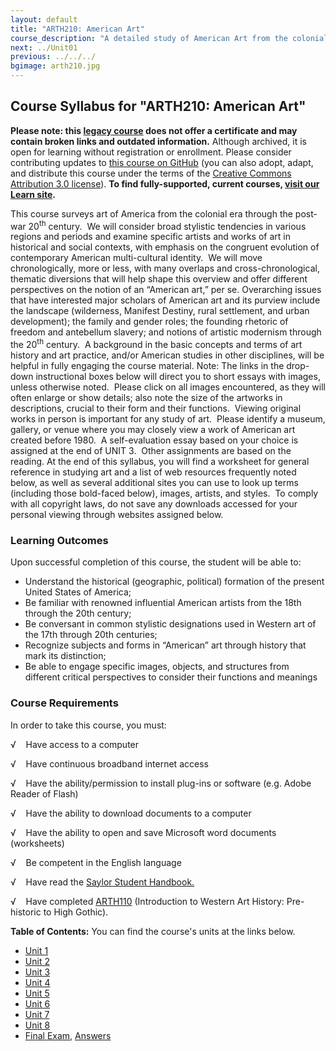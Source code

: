```yaml
---
layout: default
title: "ARTH210: American Art"
course_description: "A detailed study of American Art from the colonial era through the postwar twentieth century, with particular attention to the historical and cultural context of artwork in America."
next: ../Unit01
previous: ../../../
bgimage: arth210.jpg
---
```

Course Syllabus for "ARTH210: American Art"
-------------------------------------------

**Please note: this [legacy course](https://sayloracademy.zendesk.com/hc/en-us/articles/206089967) does not offer a certificate and may contain 
broken links and outdated information.** Although archived, it is open 
for learning without registration or enrollment. Please consider contributing 
updates to [this course on GitHub](https://github.com/saylordotorg/course_arth210) 
(you can also adopt, adapt, and distribute this course under the terms of 
the [Creative Commons Attribution 3.0 license](http://creativecommons.org/licenses/by/3.0/)). **To find fully-supported, current courses, [visit our 
Learn site](https://learn.saylor.org).**

This course surveys art of America from the colonial era through the
post-war 20<sup>th</sup> century.  We will consider broad stylistic
tendencies in various regions and periods and examine specific artists
and works of art in historical and social contexts, with emphasis on the
congruent evolution of contemporary American multi-cultural identity. 
We will move chronologically, more or less, with many overlaps and
cross-chronological, thematic diversions that will help shape this
overview and offer different perspectives on the notion of an “American
art,” per se. Overarching issues that have interested major scholars of
American art and its purview include the landscape (wilderness, Manifest
Destiny, rural settlement, and urban development); the family and gender
roles; the founding rhetoric of freedom and antebellum slavery; and
notions of artistic modernism through the 20<sup>th</sup> century.  A
background in the basic concepts and terms of art history and art
practice, and/or American studies in other disciplines, will be helpful
in fully engaging the course material. Note: The links in the drop-down
instructional boxes below will direct you to short essays with images,
unless otherwise noted.  Please click on all images encountered, as they
will often enlarge or show details; also note the size of the artworks
in descriptions, crucial to their form and their functions.  Viewing
original works in person is important for any study of art.  Please
identify a museum, gallery, or venue where you may closely view a work
of American art created before 1980.  A self-evaluation essay based on
your choice is assigned at the end of UNIT 3.  Other assignments are
based on the reading. At the end of this syllabus, you will find a
worksheet for general reference in studying art and a list of web
resources frequently noted below, as well as several additional sites
you can use to look up terms (including those bold-faced below), images,
artists, and styles.  To comply with all copyright laws, do not save any
downloads accessed for your personal viewing through websites assigned
below.

### Learning Outcomes

Upon successful completion of this course, the student will be able to:

-   Understand the historical (geographic, political) formation of the
    present United States of America;
-   Be familiar with renowned influential American artists from the 18th
    through the 20th century;
-   Be conversant in common stylistic designations used in Western art
    of the 17th through 20th centuries;
-   Recognize subjects and forms in “American” art through history that
    mark its distinction;
-   Be able to engage specific images, objects, and structures from
    different critical perspectives to consider their functions and
    meanings

### Course Requirements

In order to take this course, you must:  
  
 √    Have access to a computer  
  
 √    Have continuous broadband internet access  
  
 √    Have the ability/permission to install plug-ins or software (e.g.
Adobe Reader of Flash)  
  
 √    Have the ability to download documents to a computer  
  
 √    Have the ability to open and save Microsoft word documents
(worksheets)  
  
 √    Be competent in the English language

√    Have read the [Saylor Student
Handbook.](http://www.saylor.org/site/wp-content/uploads/2012/05/Saylor-StudentHandbook.pdf)

√    Have completed
[ARTH110](http://www.saylor.org/courses/arth110/) (Introduction to
Western Art History: Pre-historic to High Gothic).  
  
**Table of Contents:** You can find the course's units at the links below.

- [Unit 1](https://legacy.saylor.org/arth210/Unit01/)
- [Unit 2](https://legacy.saylor.org/arth210/Unit02/)
- [Unit 3](https://legacy.saylor.org/arth210/Unit03/)
- [Unit 4](https://legacy.saylor.org/arth210/Unit04/)
- [Unit 5](https://legacy.saylor.org/arth210/Unit05/)
- [Unit 6](https://legacy.saylor.org/arth210/Unit06/)
- [Unit 7](https://legacy.saylor.org/arth210/Unit07/)
- [Unit 8](https://legacy.saylor.org/arth210/Unit08/)
- [Final Exam](http://saylordotorg.github.io/LegacyExams/ARTH/ARTH210/ARTH210-FinalExam.html), [Answers](http://saylordotorg.github.io/LegacyExams/ARTH/ARTH210/ARTH210-FinalExam-Answers.html)
